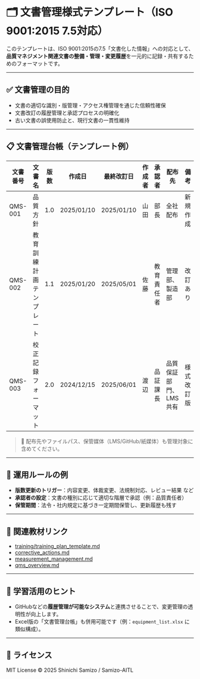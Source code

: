# 🗂 文書管理様式テンプレート（ISO 9001:2015 7.5対応）

このテンプレートは、ISO 9001:2015の7.5「文書化した情報」への対応として、  
**品質マネジメント関連文書の整備・管理・変更履歴**を一元的に記録・共有するためのフォーマットです。

---

## ✅ 文書管理の目的

- 文書の適切な識別・版管理・アクセス権管理を通じた信頼性確保
- 文書改訂の履歴管理と承認プロセスの明確化
- 古い文書の誤使用防止と、現行文書の一貫性維持

---

## 📋 文書管理台帳（テンプレート例）

| 文書番号 | 文書名                     | 版数 | 作成日     | 最終改訂日 | 作成者 | 承認者 | 配布先              | 備考         |
|----------|----------------------------|------|------------|------------|--------|--------|---------------------|--------------|
| QMS-001  | 品質方針                   | 1.0  | 2025/01/10 | 2025/01/10 | 山田   | 部長   | 全社配布            | 新規作成     |
| QMS-002  | 教育訓練計画テンプレート   | 1.1  | 2025/01/20 | 2025/05/01 | 佐藤   | 教育責任者 | 管理部、製造部        | 改訂あり     |
| QMS-003  | 校正記録フォーマット       | 2.0  | 2024/12/15 | 2025/06/01 | 渡辺   | 品証課長 | 品質保証部門、LMS共有 | 様式改訂版   |

> 📌 配布先やファイルパス、保管媒体（LMS/GitHub/紙媒体）も管理対象に含めてください。

---

## 📁 運用ルールの例

- **版数更新のトリガー**：内容変更、体裁変更、法規制対応、レビュー結果 など
- **承認者の設定**：文書の種別に応じて適切な階層で承認（例：品質責任者）
- **保管期間**：法令・社内規定に基づき一定期間保管し、更新履歴も残す

---

## 🔗 関連教材リンク

- [training/training_plan_template.md](../training/training_plan_template.md)
- [corrective_actions.md](./corrective_actions.md)
- [measurement_management.md](./measurement_management.md)
- [qms_overview.md](./qms_overview.md)

---

## 🧠 学習活用のヒント

- GitHubなどの**履歴管理が可能なシステム**と連携させることで、変更管理の透明性が向上します。
- Excel版の「文書管理台帳」も併用可能です（例：`equipment_list.xlsx` に類似構成）。

---

## 📜 ライセンス

MIT License © 2025 Shinichi Samizo / Samizo-AITL
